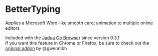 # BetterTyping
Applies a Microsoft Word-like smooth caret animation to multiple online editors 

Included with the [Jadua Go Browser](https://www.jaduastudios.com/jadua-go) since version 0.3.1 <br>
If you want this feature in Chrome or Firefox, be sure to check out the [original addon](https://github.com/gwennlbh/smooth-cursorify) by @gwennlbh
